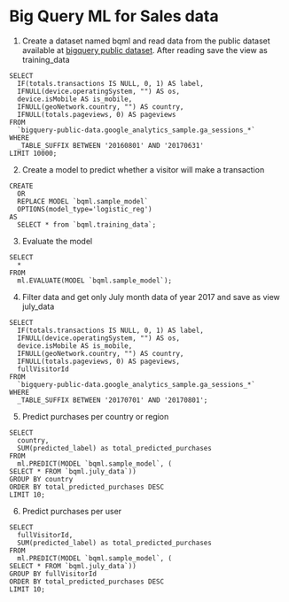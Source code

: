 # Big Query ML for Sales data


1. Create a dataset named bqml and read data from the public dataset available at [bigquery public dataset](https://console.cloud.google.com/marketplace/product/obfuscated-ga360-data/obfuscated-ga360-data). 
After reading save the view as training_data 


```
SELECT
  IF(totals.transactions IS NULL, 0, 1) AS label,
  IFNULL(device.operatingSystem, "") AS os,
  device.isMobile AS is_mobile,
  IFNULL(geoNetwork.country, "") AS country,
  IFNULL(totals.pageviews, 0) AS pageviews
FROM
  `bigquery-public-data.google_analytics_sample.ga_sessions_*`
WHERE
  _TABLE_SUFFIX BETWEEN '20160801' AND '20170631'
LIMIT 10000;

```

2. Create a model to predict whether a visitor will make a transaction

```
CREATE
  OR
  REPLACE MODEL `bqml.sample_model`
  OPTIONS(model_type='logistic_reg')
AS
  SELECT * from `bqml.training_data`;
```


3. Evaluate the model 

```
SELECT
  *
FROM
  ml.EVALUATE(MODEL `bqml.sample_model`);
```

4. Filter data and get only July month data of year 2017 and save as view july_data

```
SELECT
  IF(totals.transactions IS NULL, 0, 1) AS label,
  IFNULL(device.operatingSystem, "") AS os,
  device.isMobile AS is_mobile,
  IFNULL(geoNetwork.country, "") AS country,
  IFNULL(totals.pageviews, 0) AS pageviews,
  fullVisitorId
FROM
  `bigquery-public-data.google_analytics_sample.ga_sessions_*`
WHERE
  _TABLE_SUFFIX BETWEEN '20170701' AND '20170801';
```

5. Predict purchases per country or region

```
SELECT
  country,
  SUM(predicted_label) as total_predicted_purchases
FROM
  ml.PREDICT(MODEL `bqml.sample_model`, (
SELECT * FROM `bqml.july_data`))
GROUP BY country
ORDER BY total_predicted_purchases DESC
LIMIT 10;
```

6. Predict purchases per user

```
SELECT
  fullVisitorId,
  SUM(predicted_label) as total_predicted_purchases
FROM
  ml.PREDICT(MODEL `bqml.sample_model`, (
SELECT * FROM `bqml.july_data`))
GROUP BY fullVisitorId
ORDER BY total_predicted_purchases DESC
LIMIT 10;
```
